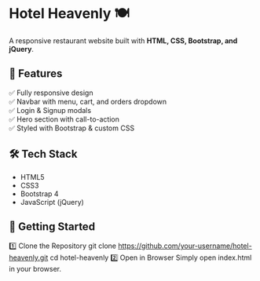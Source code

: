 # Hotel Heavenly 🍽️

A responsive restaurant website built with **HTML, CSS, Bootstrap, and jQuery**.

## 📌 Features
✅ Fully responsive design  
✅ Navbar with menu, cart, and orders dropdown  
✅ Login & Signup modals  
✅ Hero section with call-to-action  
✅ Styled with Bootstrap & custom CSS  

## 🛠️ Tech Stack
- HTML5
- CSS3
- Bootstrap 4
- JavaScript (jQuery)

## 🚀 Getting Started

 1️⃣ Clone the Repository
git clone https://github.com/your-username/hotel-heavenly.git
cd hotel-heavenly
2️⃣ Open in Browser
Simply open index.html in your browser.
